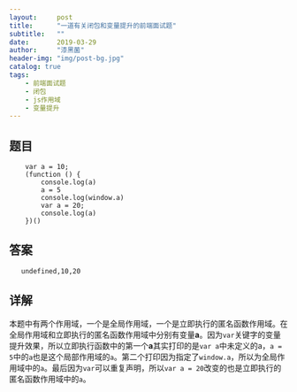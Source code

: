 ```yaml
---
layout:     post
title:      "一道有关闭包和变量提升的前端面试题"
subtitle:   ""
date:       2019-03-29
author:     "漆黑菌"
header-img: "img/post-bg.jpg"
catalog: true
tags:
    - 前端面试题
    - 闭包
    - js作用域
    - 变量提升
---
```


## 题目
```
    var a = 10;
    (function () {
        console.log(a)
        a = 5
        console.log(window.a)
        var a = 20;
        console.log(a)
    })()
```

## 答案
```
   undefined,10,20 
```

## 详解
本题中有两个作用域，一个是全局作用域，一个是立即执行的匿名函数作用域。在全局作用域和立即执行的匿名函数作用域中分别有变量**a**。因为`var`关键字的变量提升效果，所以立即执行函数中的第一个**a**其实打印的是`var a`中未定义的a，`a = 5`中的`a`也是这个局部作用域的`a`。第二个打印因为指定了`window.a`，所以为全局作用域中的`a`。最后因为`var`可以重复声明，所以`var a = 20`改变的也是立即执行的匿名函数作用域中的`a`。